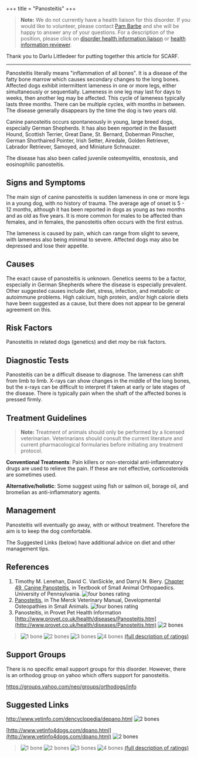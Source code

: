 +++
title = "Panosteitis"
+++



> **Note:** We do not currently have a health liaison for this disorder.
> If you would like to volunteer, please contact
> [Pam Barbe](mailto:president@samoyedhealthfoundation.org?subject=Questions%20about%20becoming%20a%20Health%20Information%20Liaison%20or%20Reviewer)
> and she will be happy to answer any of your questions.
> For a description of the position, please click on
> [disorder health information liaison](/become-a-health-information-liaison)
> or
> [health information reviewer](/become-a-health-information-reviewer).

Thank you to Darlu Littledeer for putting together this article for
SCARF.


------------------------------------------------------------------------

Panosteitis literally means "inflammation of all bones".  It is a
disease of the fatty bone marrow which causes secondary changes to the
long bones.  Affected dogs exhibit intermittent lameness in one or more
legs, either simultaneously or sequentially.  Lameness in one leg may
last for days to weeks, then another leg may be affected.  This cycle of
lameness typically lasts three months.  There can be multiple cycles,
with months in between.  The disease generally disappears by the time
the dog is two years old.

Canine panosteitis occurs spontaneously in young, large breed dogs,
especially German Shepherds.  It has also been reported in the Bassett
Hound, Scottish Terrier, Great Dane, St. Bernard, Doberman Pinscher,
German Shorthaired Pointer, Irish Setter, Airedale, Golden Retriever,
Labrador Retriever, Samoyed, and Miniature Schnauzer.

The disease has also been called juvenile osteomyelitis, enostosis, and
eosinophilic panosteitis.




Signs and Symptoms
------------------

The main sign of canine panosteitis is sudden lameness in one or more
legs in a young dog, with no history of trauma.  The average age of
onset is 5 - 12 months, although it has been reported in dogs as young
as two months and as old as five years.  It is more common for males to
be affected than females, and in females, the panosteitis often occurs
with the first estrus.

The lameness is caused by pain, which can range from slight to severe,
with lameness also being minimal to severe.  Affected dogs may also be
depressed and lose their appetite.

Causes
------

The exact cause of panosteitis is unknown.  Genetics seems to be a
factor, especially in German Shepherds where the disease is especially
prevalent.   Other suggested causes include diet, stress, infection, and
metabolic or autoimmune problems.  High calcium, high protein, and/or
high calorie diets have been suggested as a cause, but there does not
appear to be general agreement on this.

Risk Factors
------------

Panosteitis in related dogs (genetics) and diet *may* be risk factors.

Diagnostic Tests
----------------

Panosteitis can be a difficult disease to diagnose.  The lameness can
shift from limb to limb.  X-rays can show changes in the middle of the
long bones, but the x-rays can be difficult to interpret if taken at
early or late stages of the disease.  There is typically pain when the
shaft of the affected bones is pressed firmly.

Treatment Guidelines
--------------------

> **Note:** Treatment of animals should only be performed by a licensed
> veterinarian. Veterinarians should consult the current literature and
> current pharmacological formularies before initiating any treatment
> protocol.

**Conventional Treatments**:  Pain killers or non-steroidal
anti-inflammatory drugs are used to relieve the pain.  If these are not
effective, corticosteroids are sometimes used.

**Alternative/holistic**:  Some suggest using fish or salmon oil, borage
oil, and bromelian as anti-inflammatory agents.

Management
----------

Panosteitis will eventually go away, with or without treatment.
Therefore the aim is to keep the dog comfortable.

The Suggested Links (below) have additional advice on diet and other
management tips.

References
----------

1.  Timothy M. Lenehan, David C. VanSickle, and Darryl N. Biery.
    [Chapter 49, Canine
    Panosteitis](http://cal.vet.upenn.edu/projects/saortho/chapter_49/49mast.htm),
    in Textbook of Small Animal Orthopaedics. University of
    Pennsylvania.  ![four bones
    rating](/img/4-bones.gif)
2.  [Panosteitis](http://www.merckvetmanual.com/mvm/musculoskeletal_system/osteopathies_in_small_animals/developmental_osteopathies_in_small_animals.html),
    in The Merck Veterinary Manual, Developmental Osteopathies in Small
    Animals.  ![four bones
    rating](/img/4-bones.gif)
3.  Panosteitis, in Provet Pet Health Information
    [http://www.provet.co.uk/health/diseases/Panosteitis.htm](http://www.provet.co.uk/health/diseases/Panosteitis.htm)
      ![2 bones](/img/2-bones.gif)




> ![1 bone](/img/1-bone.gif)
> ![2 bones](/img/2-bones.gif)
> ![3 bones](/img/3-bones.gif)
> ![4 bones](/img/4-bones.gif)
> [(full description of ratings)](/diseases/ratings-what-do-they-mean)

Support Groups
--------------

There is no specific email support groups for this disorder.  However,
there is an orthodog group on yahoo which offers support for
panosteitis.

<https://groups.yahoo.com/neo/groups/orthodogs/info>

Suggested Links
---------------

<http://www.vetinfo.com/dencyclopedia/depano.html>  ![2
bones](/img/2-bones.gif)

[http://www.vetinfo4dogs.com/dpano.html](http://www.vetinfo4dogs.com/dpano.html)    ![2
bones](/img/2-bones.gif)





> ![1 bone](/img/1-bone.gif)
> ![2 bones](/img/2-bones.gif)
> ![3 bones](/img/3-bones.gif)
> ![4 bones](/img/4-bones.gif)
> [(full description of ratings)](/diseases/ratings-what-do-they-mean)


